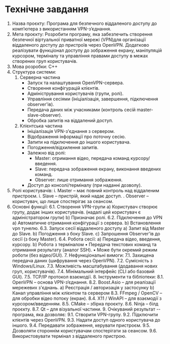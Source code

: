 # Технічне завдання

1. Назва проєкту: Програма для безпечного віддаленого доступу до комп’ютера з використанням VPN-з’єднання.
2. Мета проєкту: Розробити програму, яка забезпечить створення безпечної віртуальної приватної мережі (VPN)для організації віддаленого доступу до пристроїв через OpenVPN. Додатково реалізувати функціонал доступу до зображення екрану, маніпуляцій курсором, терміналу та управління правами доступу в межах створених груп користувачів.
3. Мова розробки: C++
4. Структура системи:
    1. Серверна частина
        * Запуск та налаштування OpenVPN-сервера.
        * Створення конфігурацій клієнтів.
        * Адміністрування користувачів (групи, ролі).
        * Управління сесіями (ініціалізація, завершення, підключення observer'ів).
        * Передача даних між учасниками (контроль сесій master-slave-observer).
        * Обробка запитів на віддалений доступ.
    2. Клієнтська частина
        * Ініціалізація VPN-з'єднання з сервером.
        * Відображення інформації про поточну сесію.
        * Запити на підключення до іншого користувача.
        * Погодження/відхилення запитів.
        * Залежно від ролі:
            * Master: отримання відео, передача команд курсору/введення.
            * Slave: передача зображення екрану, виконання введених команд.
            * Observer: лише отримання зображення.
        * Доступ до консолі/терміналу (при наданні дозволу).
5. Ролі користувачів:
    i. Master – має повний контроль над віддаленим пристроєм.
    i. Slave – пристрій, який надає доступ.
    . Observer – користувач, що лише спостерігає за сеансом.
6. Основні функції:
        6.1. Створення VPN-групи
            a) Користувач створює групу, додає інших користувачів. (надалі цей користувач є адміністратором групи)
            b) Призначає ролі.
        6.2. Підключення до VPN
            a) Автоматичне отримання конфігурації з сервера.
            b) Встановлення vpn тунелю.
        6.3. Запуск сесії віддаленого доступу
            a) Запит від Master до Slave.
            b) Погодження з боку Slave.
            c) Запрошення Observer'ів до сесії (з боку Master).
        6.4. Робота сесії:
            a) Передача відео, введення, курсору.
            b) Робота з терміналом
                • Передача текстових команд та отримання результату (аналог SSH).
                • Може бути окремий режим роботи (без відео/GUI).
    7. Нефункціональні вимоги:
        7.1. Захищена передача даних (шифрування через OpenVPN).
        7.2. Сумісність з Windows/Linux.
        7.3. Можливість масштабування (додавання нових груп, користувачів).
        7.4. Мінімальний інтерфейс (CLI або базовий GUI).
        7.5. TCP/IP протокол взаємодії.
    8. Інструменти та бібліотеки:
        8.1. OpenVPN – основа VPN-з’єднання.
        8.2. Boost.Asio  – для реалізації мережевих з'єднань.
            a) Реєстрація / авторизація у застосунку
            b) Канал управління між клієнтом та сервером
        8.3. FFmpeg / OpenCV – для обробки відео потоку (екран).
        8.4. X11 / WinAPI – для взаємодії з курсором/введенням.
        8.5. CMake – збірка проєкту.
        8.6. Ninja – білд проєкту.
        8.7. Qt – для візуальної частини.
    9. Очікуваний результат -- програма, яка дозволяє:
        9.1. Створити VPN-групу.
        9.2. Підключити клієнтів через OpenVPN.
        9.3. Надати доступ одного користувача до іншого.
        9.4. Передавати зображення, керувати пристроєм.
        9.5. Дозволяти стороннім користувачам спостерігати за сеансом.
        9.6. Використовувати термінал з віддаленого пристрою.
